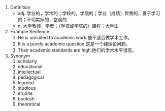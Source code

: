 1. Definition
	- adj. 学业的，学术的；学校的，学院的；学业（成绩）优秀的，善于学习的；不切实际的，空谈的
	- n. 大学教师，学者；（学校或学院的）课程；大学生
2. Example Sentence
	1. He is unsuited to academic work.他不适合做学术工作。
	2. It is a purely academic question.这是一个纯理论问题。
	3. Their academic standards are high.他们的学术水平很高。
3. Synonym
	1. scholarly
	2. educational
	3. intellectual
	4. pedagogical
	5. learned
	6. studious
	7. erudite
	8. bookish
	9. theoretical
